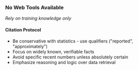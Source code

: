 ### No Web Tools Available

*Rely on training knowledge only*

#### Citation Protocol

- Be conservative with statistics - use qualifiers ("reported", "approximately")
- Focus on widely known, verifiable facts
- Avoid specific recent numbers unless absolutely certain
- Emphasize reasoning and logic over data retrieval
